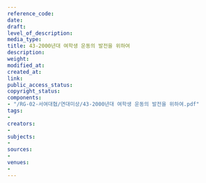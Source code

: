 ```yaml
---
reference_code: 
date: 
draft: 
level_of_description: 
media_type: 
title: 43-2000년대 여학생 운동의 발전을 위하여
description: 
weight: 
modified_at: 
created_at: 
link: 
public_access_status: 
copyright_status: 
components:
- "/RG-02-서여대협/연대미상/43-2000년대 여학생 운동의 발전을 위하여.pdf"
tags:
- 
creators:
- 
subjects:
- 
sources:
- 
venues:
- 
---
```

